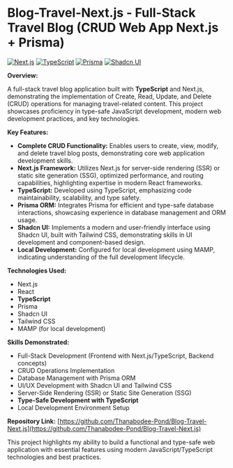 # Blog-Travel-Next.js - Full-Stack Travel Blog (CRUD Web App Next.js + Prisma)

[![Next.js](https://img.shields.io/badge/Next.js-000000?style=for-the-badge&logo=nextdotjs&logoColor=white)](https://nextjs.org/)
[![TypeScript](https://img.shields.io/badge/TypeScript-007ACC?style=for-the-badge&logo=typescript&logoColor=white)](https://www.typescriptlang.org/)
[![Prisma](https://img.shields.io/badge/Prisma-3982C0?style=for-the-badge&logo=prisma&logoColor=white)](https://www.prisma.io/)
[![Shadcn UI](https://img.shields.io/badge/Shadcn_UI-000000?style=for-the-badge&logo=shadcn-ui&logoColor=white)](https://ui.shadcn.com/)

**Overview:**

A full-stack travel blog application built with **TypeScript** and Next.js, demonstrating the implementation of Create, Read, Update, and Delete (CRUD) operations for managing travel-related content. This project showcases proficiency in type-safe JavaScript development, modern web development practices, and key technologies.

**Key Features:**

* **Complete CRUD Functionality:** Enables users to create, view, modify, and delete travel blog posts, demonstrating core web application development skills.
* **Next.js Framework:** Utilizes Next.js for server-side rendering (SSR) or static site generation (SSG), optimized performance, and routing capabilities, highlighting expertise in modern React frameworks.
* **TypeScript:** Developed using TypeScript, emphasizing code maintainability, scalability, and type safety.
* **Prisma ORM:** Integrates Prisma for efficient and type-safe database interactions, showcasing experience in database management and ORM usage.
* **Shadcn UI:** Implements a modern and user-friendly interface using Shadcn UI, built with Tailwind CSS, demonstrating skills in UI development and component-based design.
* **Local Development:** Configured for local development using MAMP, indicating understanding of the full development lifecycle.

**Technologies Used:**

* Next.js
* React
* **TypeScript**
* Prisma
* Shadcn UI
* Tailwind CSS
* MAMP (for local development)

**Skills Demonstrated:**

* Full-Stack Development (Frontend with Next.js/TypeScript, Backend concepts)
* CRUD Operations Implementation
* Database Management with Prisma ORM
* UI/UX Development with Shadcn UI and Tailwind CSS
* Server-Side Rendering (SSR) or Static Site Generation (SSG)
* **Type-Safe Development with TypeScript**
* Local Development Environment Setup

**Repository Link:** [https://github.com/Thanabodee-Pond/Blog-Travel-Next.js](https://github.com/Thanabodee-Pond/Blog-Travel-Next.js)

This project highlights my ability to build a functional and type-safe web application with essential features using modern JavaScript/TypeScript technologies and best practices.
